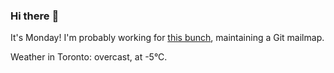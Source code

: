 ### Hi there :wave:

It's Monday! I'm probably working for [this bunch](https://github.com/kohofinancial), maintaining a Git mailmap.

Weather in Toronto: overcast, at -5°C.
